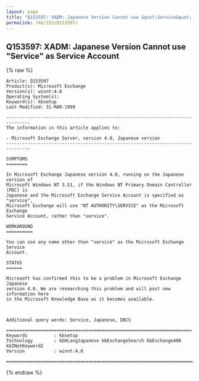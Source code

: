 ```yaml
---
layout: page
title: "Q153597: XADM: Japanese Version Cannot use &quot;Service&quot; as Service Account"
permalink: /kb/153/Q153597/
---
```


## Q153597: XADM: Japanese Version Cannot use &quot;Service&quot; as Service Account

{% raw %}

	Article: Q153597
	Product(s): Microsoft Exchange
	Version(s): winnt:4.0
	Operating System(s): 
	Keyword(s): kbsetup
	Last Modified: 31-MAR-1999
	
	-------------------------------------------------------------------------------
	The information in this article applies to:
	
	- Microsoft Exchange Server, version 4.0, Japanese version 
	-------------------------------------------------------------------------------
	
	SYMPTOMS
	========
	
	In Microsoft Exchange Japanese version 4.0, running on the Japanese version of
	Microsoft Windows NT 3.51, if the Windows NT Primary Domain Controller (PDC) is
	Japanese and the Microsoft Exchange Service Account is specified as "service",
	Microsoft Exchange will use "NT AUTHORITY\SERVICE" as the Microsoft Exchange
	Service Account, rather than "service".
	
	WORKAROUND
	==========
	
	You can use any name other than "service" as the Microsoft Exchange Service
	Account.
	
	STATUS
	======
	
	Microsoft has confirmed this to be a problem in Microsoft Exchange Japanese
	version 4.0. We are researching this problem and will post new information here
	in the Microsoft Knowledge Base as it becomes available.
	
	
	
	Additional query words: Service, Japanese, DBCS
	
	======================================================================
	Keywords          : kbsetup 
	Technology        : kbHLangJapanese kbExchangeSearch kbExchange400 kbZNotKeyword2
	Version           : winnt:4.0
	
	=============================================================================
	

{% endraw %}

